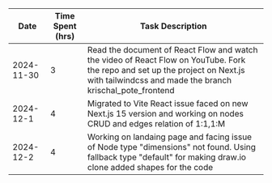 | Date       | Time Spent (hrs) | Task Description                                                                                                                                                                          |
| ---------- | ---------------- | ----------------------------------------------------------------------------------------------------------------------------------------------------------------------------------------- |
| 2024-11-30 | 3                | Read the document of React Flow and watch the video of React Flow on YouTube. Fork the repo and set up the project on Next.js with tailwindcss and made the branch krischal_pote_frontend |
| 2024-12-1  | 4                | Migrated to Vite React issue faced on new Next.js 15 version and working on nodes CRUD and edges relation of 1:1,1:M                                                                      |
| 2024-12-2  | 4                | Working on landaing page and facing issue of Node type "dimensions" not found. Using fallback type "default" for making draw.io clone added shapes for the code                           |
